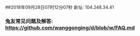 ##2018年09月28日07时12分07秒 新址: 104.248.34.41
### 兔友常见问题及解答: https://github.com/wanggonging/d/blob/w/FAQ.md
